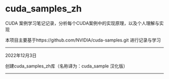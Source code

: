 # cuda_samples_zh

CUDA 案例学习笔记记录，分析每个CUDA案例中的实现原理，以及个人理解与实现

本项目主要基于https://github.com/NVIDIA/cuda-samples.git 进行记录与学习

---

2022年12月3日

创建cuda_samples_zh库（名称译为：cuda_sample 汉化版）

---
